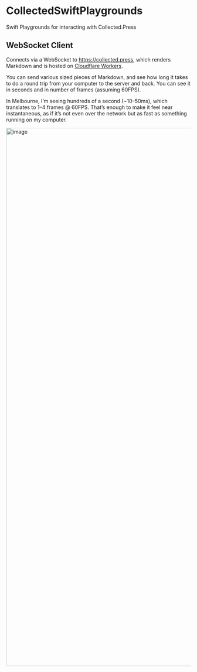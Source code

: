 # CollectedSwiftPlaygrounds

Swift Playgrounds for interacting with Collected.Press

## WebSocket Client

Connects via a WebSocket to <https://collected.press>, which renders Markdown and is hosted on [Cloudflare Workers](https://workers.cloudflare.com).

You can send various sized pieces of Markdown, and see how long it takes to do a round trip from your computer to the server and back. You can see it in seconds and in number of frames (assuming 60FPS).

In Melbourne, I’m seeing hundreds of a second (~10–50ms), which translates to 1–4 frames @ 60FPS. That’s enough to make it feel near instantaneous, as if it’s not even over the network but as fast as something running on my computer.

<img width="1470" alt="image" src="https://user-images.githubusercontent.com/2635733/169691040-17f70acd-4e6c-45b7-b378-4f87214f1139.png">

